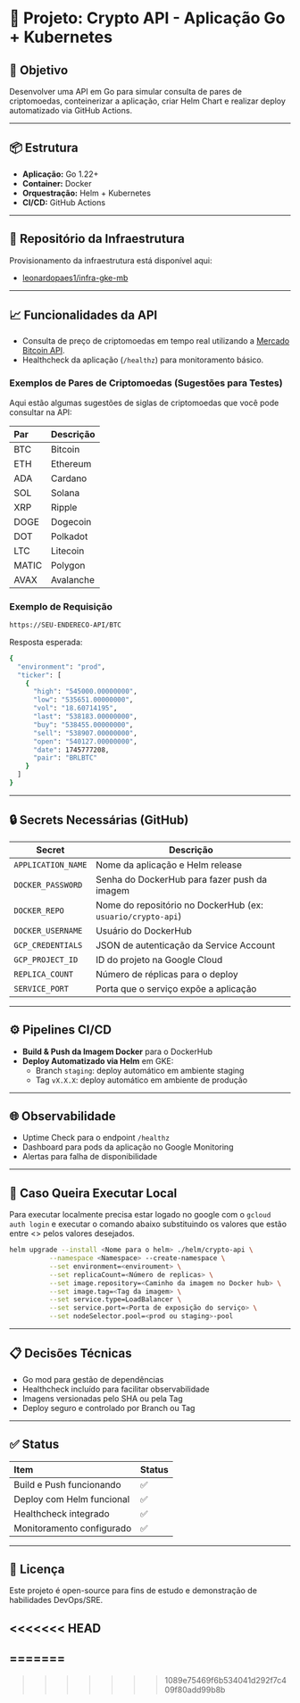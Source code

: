# 🚀 Projeto: Crypto API - Aplicação Go + Kubernetes

## 🎯 Objetivo

Desenvolver uma API em Go para simular consulta de pares de criptomoedas, conteinerizar a aplicação, criar Helm Chart e realizar deploy automatizado via GitHub Actions.

---

## 📦 Estrutura

- **Aplicação:** Go 1.22+
- **Container:** Docker
- **Orquestração:** Helm + Kubernetes
- **CI/CD:** GitHub Actions

---

## 🔗 Repositório da Infraestrutura

Provisionamento da infraestrutura está disponível aqui:
- [leonardopaes1/infra-gke-mb](https://github.com/leonardopaes1/infra-gke-mb)

---

## 📈 Funcionalidades da API

- Consulta de preço de criptomoedas em tempo real utilizando a [Mercado Bitcoin API](https://api.mercadobitcoin.net/api/v4/docs).
- Healthcheck da aplicação (`/healthz`) para monitoramento básico.

### Exemplos de Pares de Criptomoedas (Sugestões para Testes)

Aqui estão algumas sugestões de siglas de criptomoedas que você pode consultar na API:

| **Par** | **Descrição**             |
|:--------|:---------------------------|
| BTC     | Bitcoin                    |
| ETH     | Ethereum                   |
| ADA     | Cardano                    |
| SOL     | Solana                     |
| XRP     | Ripple                     |
| DOGE    | Dogecoin                   |
| DOT     | Polkadot                   |
| LTC     | Litecoin                   |
| MATIC   | Polygon                    |
| AVAX    | Avalanche                  |

### Exemplo de Requisição

```bash
https://SEU-ENDERECO-API/BTC
```
Resposta esperada:
```bash
{
  "environment": "prod",
  "ticker": [
    {
      "high": "545000.00000000",
      "low": "535651.00000000",
      "vol": "18.60714195",
      "last": "538183.00000000",
      "buy": "538455.00000000",
      "sell": "538907.00000000",
      "open": "540127.00000000",
      "date": 1745777208,
      "pair": "BRLBTC"
    }
  ]
}

```

---

## 🔒 Secrets Necessárias (GitHub)

| Secret             | Descrição                                                    |
|--------------------|---------------------------------------------------------------|
| `APPLICATION_NAME` | Nome da aplicação e Helm release                             |
| `DOCKER_PASSWORD`  | Senha do DockerHub para fazer push da imagem                  |
| `DOCKER_REPO`      | Nome do repositório no DockerHub (ex: `usuario/crypto-api`)    |
| `DOCKER_USERNAME`  | Usuário do DockerHub                                           |
| `GCP_CREDENTIALS`  | JSON de autenticação da Service Account                       |
| `GCP_PROJECT_ID`   | ID do projeto na Google Cloud                                 |
| `REPLICA_COUNT`    | Número de réplicas para o deploy                              |
| `SERVICE_PORT`     | Porta que o serviço expõe a aplicação                         |

---

## ⚙️ Pipelines CI/CD

- **Build & Push da Imagem Docker** para o DockerHub
- **Deploy Automatizado via Helm** em GKE:
  - Branch `staging`: deploy automático em ambiente staging
  - Tag `vX.X.X`: deploy automático em ambiente de produção

---

## 🌐 Observabilidade

- Uptime Check para o endpoint `/healthz`
- Dashboard para pods da aplicação no Google Monitoring
- Alertas para falha de disponibilidade

---

## 🚀 Caso Queira Executar Local

Para executar localmente precisa estar logado no google com o ``gcloud auth login`` e executar o comando abaixo substituindo os valores que estão entre <> pelos valores desejados.

```bash
helm upgrade --install <Nome para o helm> ./helm/crypto-api \
          --namespace <Namespace> --create-namespace \
          --set environment=<enviroument> \
          --set replicaCount=<Número de replicas> \
          --set image.repository=<Caminho da imagem no Docker hub> \
          --set image.tag=<Tag da imagem> \
          --set service.type=LoadBalancer \
          --set service.port=<Porta de exposição do serviço> \
          --set nodeSelector.pool=<prod ou staging>-pool
```

---

## 📋 Decisões Técnicas

- Go mod para gestão de dependências
- Healthcheck incluído para facilitar observabilidade
- Imagens versionadas pelo SHA ou pela Tag
- Deploy seguro e controlado por Branch ou Tag

---

## ✅ Status

| Item | Status |
|:---|:---|
| Build e Push funcionando | ✅ |
| Deploy com Helm funcional | ✅ |
| Healthcheck integrado | ✅ |
| Monitoramento configurado | ✅ |

---

## 📄 Licença

Este projeto é open-source para fins de estudo e demonstração de habilidades DevOps/SRE.

<<<<<<< HEAD
--- 
=======
--- 
>>>>>>> 1089e75469f6b534041d292f7c409f80add99b8b
